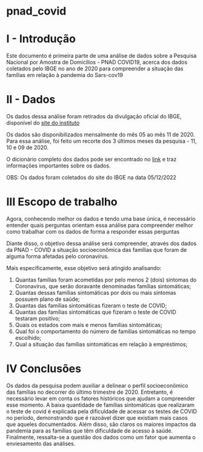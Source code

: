 # pnad_covid

# I - Introdução

Este documento é primeira parte de uma análise de dados sobre a Pesquisa Nacional por Amostra de Domicílios - PNAD COVID19, acerca dos dados coletados pelo IBGE no ano de 2020 para compreender a situação das famílias em relação à pandemia do Sars-cov19

# II - Dados

Os dados dessa análise foram retirados da divulgação oficial do IBGE, disponível do [site do instituto](https://www.ibge.gov.br/estatisticas/sociais/saude/27947-divulgacao-mensal-pnadcovid2.html?edicao=28351&t=downloads)

Os dados são disponibilizados mensalmente do mês 05 ao mês 11 de 2020. 
Para essa análise, foi feito um recorte dos 3 últimos meses da pesquisa - 11, 10 e 09 de 2020.

O dicionário completo dos dados pode ser encontrado no [link](https://www.ibge.gov.br/#) e traz informações importantes sobre os dados. 

OBS: Os dados foram coletados do site do IBGE na data 05/12/2022

# III Escopo de trabalho

Agora, conhecendo melhor os dados e tendo uma base única, é necessário entender quais perguntas orientam essa análise para compreender melhor como trabalhar com os dados de forma a responder essas perguntas

Diante disso, o objetivo dessa análise será compreender, através dos dados da PNAD - COVID a situação socioeconômica das famílias que foram de alguma forma afetadas pelo coronavírus. 

Mais especificamente, esse objetivo será atingido analisando:
1. Quantas famílias foram acometidas por pelo menos 2 (dois) sintomas do Coronavírus, que serão doravante denominadas famílias sintomáticas;
1. Quantas dessas famílias sintomáticas por dois ou mais sintomas possuem plano de saúde;
1. Quantas das famílias sintomáticas fizeram o teste de COVID;
1. Quantas das famílias sintomáticas que fizeram o teste de COVID testaram positivo;
1. Quais os estados com  mais e menos famílias sintomáticas;
1. Qual foi o comportamento do número de famílias sintomáticas no tempo escolhido;
1. Qual a situação das famílias sintomáticas em relação à empréstimos;

# IV Conclusões

Os dados da pesquisa podem auxiliar a delinear o perfil socioeconômico das famílias no decorrer do último trimestre de 2020. Entretanto, é necessário levar em conta os fatores históricos que ajudam a compreender esse momento. 
A baixa quantidade de famílias sintomáticas que realizaram o teste de covid é explicada pela dificuldade de acessar os testes de COVID no período, demonstrando que é razoável dizer que existiam mais casos que aqueles documentados.
Além disso, são claros os maiores impactos da pandemia para as famílias que têm dificuldade de acesso à saúde.
Finalmente, ressalta-se a questão dos dados como um fator que aumenta o enviesamento das análises.
